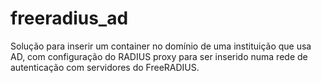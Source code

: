 # freeradius_ad
Solução para inserir um container no domínio de uma instituição que usa AD, com configuração do RADIUS proxy para ser inserido numa rede de autenticação com servidores do FreeRADIUS.
